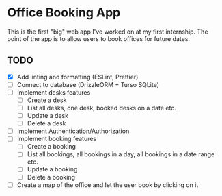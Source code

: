 # Office Booking App

This is the first "big" web app I've worked on at my first internship. The point of the app is to allow users to book offices for future dates.

## TODO

- [x] Add linting and formatting (ESLint, Prettier)
- [ ] Connect to database (DrizzleORM + Turso SQLite)
- [ ] Implement desks features
    - [ ] Create a desk
    - [ ] List all desks, one desk, booked desks on a date etc.
    - [ ] Update a desk
    - [ ] Delete a desk
- [ ] Implement Authentication/Authorization
- [ ] Implement booking features
    - [ ] Create a booking
    - [ ] List all bookings, all bookings in a day, all bookings in a date range etc.
    - [ ] Update a booking
    - [ ] Delete a booking
- [ ] Create a map of the office and let the user book by clicking on it
